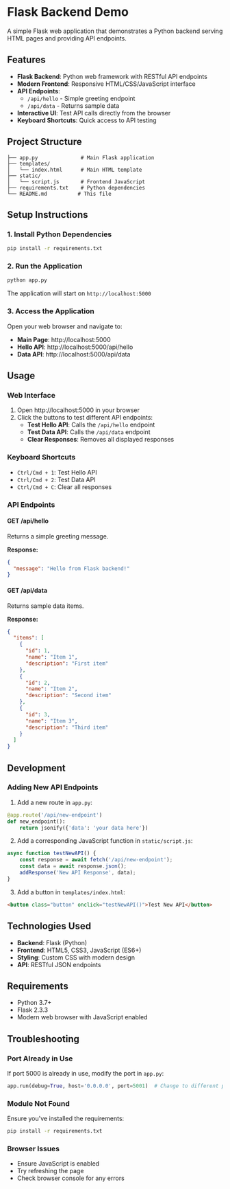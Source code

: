 # Flask Backend Demo

A simple Flask web application that demonstrates a Python backend serving HTML pages and providing API endpoints.

## Features

- **Flask Backend**: Python web framework with RESTful API endpoints
- **Modern Frontend**: Responsive HTML/CSS/JavaScript interface
- **API Endpoints**: 
  - `/api/hello` - Simple greeting endpoint
  - `/api/data` - Returns sample data
- **Interactive UI**: Test API calls directly from the browser
- **Keyboard Shortcuts**: Quick access to API testing

## Project Structure

```
├── app.py              # Main Flask application
├── templates/
│   └── index.html      # Main HTML template
├── static/
│   └── script.js       # Frontend JavaScript
├── requirements.txt    # Python dependencies
└── README.md          # This file
```

## Setup Instructions

### 1. Install Python Dependencies

```bash
pip install -r requirements.txt
```

### 2. Run the Application

```bash
python app.py
```

The application will start on `http://localhost:5000`

### 3. Access the Application

Open your web browser and navigate to:
- **Main Page**: http://localhost:5000
- **Hello API**: http://localhost:5000/api/hello
- **Data API**: http://localhost:5000/api/data

## Usage

### Web Interface

1. Open http://localhost:5000 in your browser
2. Click the buttons to test different API endpoints:
   - **Test Hello API**: Calls the `/api/hello` endpoint
   - **Test Data API**: Calls the `/api/data` endpoint
   - **Clear Responses**: Removes all displayed responses

### Keyboard Shortcuts

- `Ctrl/Cmd + 1`: Test Hello API
- `Ctrl/Cmd + 2`: Test Data API
- `Ctrl/Cmd + C`: Clear all responses

### API Endpoints

#### GET /api/hello
Returns a simple greeting message.

**Response:**
```json
{
  "message": "Hello from Flask backend!"
}
```

#### GET /api/data
Returns sample data items.

**Response:**
```json
{
  "items": [
    {
      "id": 1,
      "name": "Item 1",
      "description": "First item"
    },
    {
      "id": 2,
      "name": "Item 2",
      "description": "Second item"
    },
    {
      "id": 3,
      "name": "Item 3",
      "description": "Third item"
    }
  ]
}
```

## Development

### Adding New API Endpoints

1. Add a new route in `app.py`:
```python
@app.route('/api/new-endpoint')
def new_endpoint():
    return jsonify({'data': 'your data here'})
```

2. Add a corresponding JavaScript function in `static/script.js`:
```javascript
async function testNewAPI() {
    const response = await fetch('/api/new-endpoint');
    const data = await response.json();
    addResponse('New API Response', data);
}
```

3. Add a button in `templates/index.html`:
```html
<button class="button" onclick="testNewAPI()">Test New API</button>
```

## Technologies Used

- **Backend**: Flask (Python)
- **Frontend**: HTML5, CSS3, JavaScript (ES6+)
- **Styling**: Custom CSS with modern design
- **API**: RESTful JSON endpoints

## Requirements

- Python 3.7+
- Flask 2.3.3
- Modern web browser with JavaScript enabled

## Troubleshooting

### Port Already in Use
If port 5000 is already in use, modify the port in `app.py`:
```python
app.run(debug=True, host='0.0.0.0', port=5001)  # Change to different port
```

### Module Not Found
Ensure you've installed the requirements:
```bash
pip install -r requirements.txt
```

### Browser Issues
- Ensure JavaScript is enabled
- Try refreshing the page
- Check browser console for any errors 